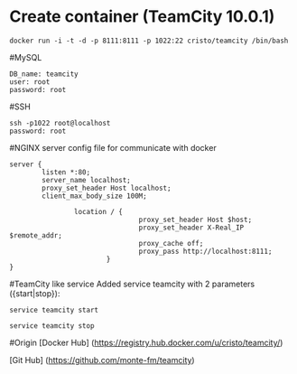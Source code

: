 # Create container  (TeamCity 10.0.1)
```
docker run -i -t -d -p 8111:8111 -p 1022:22 cristo/teamcity /bin/bash
```

#MySQL
```
DB_name: teamcity
user: root 
password: root

```
#SSH
```
ssh -p1022 root@localhost
password: root
```
#NGINX server config file for communicate with docker

```
server {
        listen *:80;
        server_name localhost;
        proxy_set_header Host localhost;
        client_max_body_size 100M;

                location / {
                                proxy_set_header Host $host;
                                proxy_set_header X-Real_IP $remote_addr;
                                proxy_cache off;
                                proxy_pass http://localhost:8111;
                        }
}
```

#TeamCity like service
Added service teamcity with 2 parameters ({start|stop}):
```
service teamcity start
```
```
service teamcity stop
```

#Origin
[Docker Hub] (https://registry.hub.docker.com/u/cristo/teamcity/)

[Git Hub] (https://github.com/monte-fm/teamcity)
